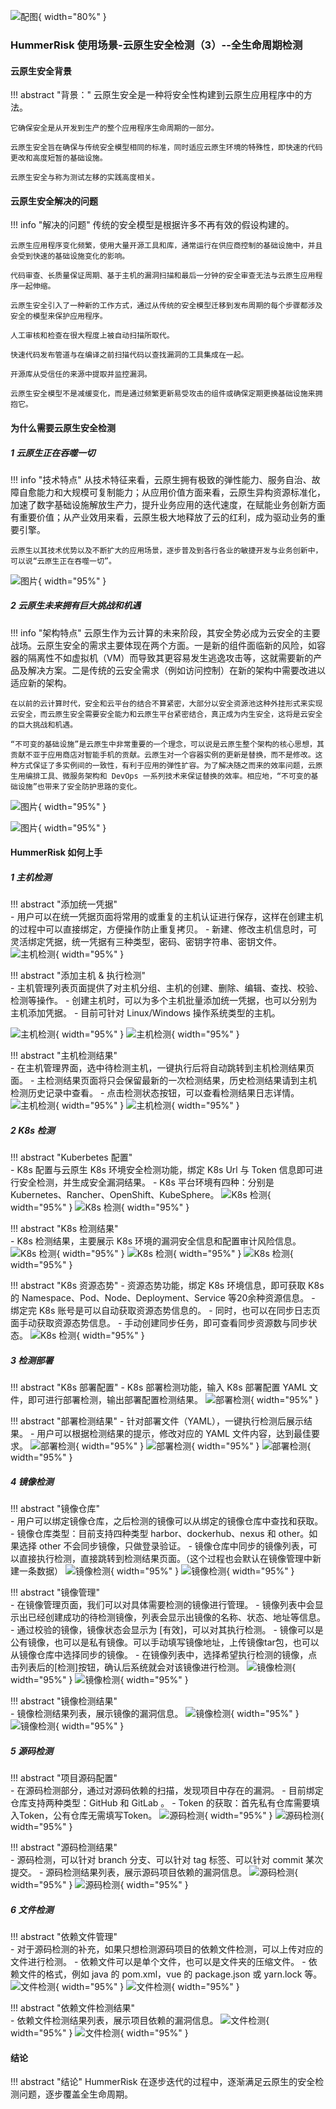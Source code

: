 ![配图](../../img/related/scenes/scenes3-cover.png){ width="80%" }   

### HummerRisk 使用场景-云原生安全检测（3）--全生命周期检测


#### 云原生安全背景
!!! abstract "背景："
    云原生安全是一种将安全性构建到云原生应用程序中的方法。 

    它确保安全是从开发到生产的整个应用程序生命周期的一部分。 

    云原生安全旨在确保与传统安全模型相同的标准，同时适应云原生环境的特殊性，即快速的代码更改和高度短暂的基础设施。 

    云原生安全与称为测试左移的实践高度相关。

 
#### 云原生安全解决的问题

!!! info "解决的问题"
    传统的安全模型是根据许多不再有效的假设构建的。 

    云原生应用程序变化频繁，使用大量开源工具和库，通常运行在供应商控制的基础设施中，并且会受到快速的基础设施变化的影响。 

    代码审查、长质量保证周期、基于主机的漏洞扫描和最后一分钟的安全审查无法与云原生应用程序一起伸缩。

    云原生安全引入了一种新的工作方式，通过从传统的安全模型迁移到发布周期的每个步骤都涉及安全的模型来保护应用程序。 

    人工审核和检查在很大程度上被自动扫描所取代。 

    快速代码发布管道与在编译之前扫描代码以查找漏洞的工具集成在一起。 
    
    开源库从受信任的来源中提取并监控漏洞。 

    云原生安全模型不是减缓变化，而是通过频繁更新易受攻击的组件或确保定期更换基础设施来拥抱它。

#### 为什么需要云原生安全检测

##### 1 云原生正在吞噬一切

!!! info "技术特点"
    从技术特征来看，云原生拥有极致的弹性能力、服务自治、故障自愈能力和大规模可复制能力；从应用价值方面来看，云原生异构资源标准化，加速了数字基础设施解放生产力，提升业务应用的迭代速度，在赋能业务创新方面有重要价值；从产业效用来看，云原生极大地释放了云的红利，成为驱动业务的重要引擎。

    云原生以其技术优势以及不断扩大的应用场景，逐步普及到各行各业的敏捷开发与业务创新中，可以说“云原生正在吞噬一切”。

![图片](../../img/related/scenes/img.png){ width="95%" }

##### 2 云原生未来拥有巨大挑战和机遇

!!! info "架构特点"
    云原生作为云计算的未来阶段，其安全势必成为云安全的主要战场。云原生安全的需求主要体现在两个方面。一是新的组件面临新的风险，如容器的隔离性不如虚拟机（VM）而导致其更容易发生逃逸攻击等，这就需要新的产品及解决方案。二是传统的云安全需求（例如访问控制）在新的架构中需要改进以适应新的架构。

    在以前的云计算时代，安全和云平台的结合不算紧密，大部分以安全资源池这种外挂形式来实现云安全，而云原生安全需要安全能力和云原生平台紧密结合，真正成为内生安全，这将是云安全的巨大挑战和机遇。

    “不可变的基础设施”是云原生中非常重要的一个理念，可以说是云原生整个架构的核心思想，其贡献不亚于应用商店对智能手机的贡献。云原生对一个容器实例的更新是替换，而不是修改。这种方式保证了多实例间的一致性，有利于应用的弹性扩容。为了解决随之而来的效率问题，云原生用编排工具、微服务架构和 DevOps 一系列技术来保证替换的效率。相应地，“不可变的基础设施”也带来了安全防护思路的变化。

![图片](../../img/related/scenes/img_1.png){ width="95%" }

![图片](../../img/related/scenes/img_2.png){ width="95%" }

#### HummerRisk 如何上手

##### 1 主机检测

!!! abstract "添加统一凭据"      
    - 用户可以在统一凭据页面将常用的或重复的主机认证进行保存，这样在创建主机的过程中可以直接绑定，方便操作防止重复拷贝。
    - 新建、修改主机信息时，可灵活绑定凭据，统一凭据有三种类型，密码、密钥字符串、密钥文件。
![主机检测](../../img/quickstart/img_20.png){ width="95%" }

!!! abstract "添加主机 & 执行检测"      
    - 主机管理列表页面提供了对主机分组、主机的创建、删除、编辑、查找、校验、检测等操作。
    - 创建主机时，可以为多个主机批量添加统一凭据，也可以分别为主机添加凭据。
    - 目前可针对 Linux/Windows 操作系统类型的主机。

![主机检测](../../img/quickstart/img_22.png){ width="95%" }
![主机检测](../../img/quickstart/img_21.png){ width="95%" }

!!! abstract "主机检测结果"      
    - 在主机管理界面，选中待检测主机，一键执行后将自动跳转到主机检测结果页面。
    - 主检测结果页面将只会保留最新的一次检测结果，历史检测结果请到主机检测历史记录中查看。
    - 点击检测状态按钮，可以查看检测结果日志详情。
![主机检测](../../img/quickstart/img_23.png){ width="95%" }
![主机检测](../../img/quickstart/img_24.png){ width="95%" }

##### 2 K8s 检测

!!! abstract "Kuberbetes 配置"      
    - K8s 配置与云原生 K8s 环境安全检测功能，绑定 K8s Url 与 Token 信息即可进行安全检测，并生成安全漏洞结果。
    - K8s 平台环境有四种：分别是 Kubernetes、Rancher、OpenShift、KubeSphere。
![K8s 检测](../../img/quickstart/img_42.png){ width="95%" }
![K8s 检测](../../img/quickstart/img_43.png){ width="95%" }

!!! abstract "K8s 检测结果"      
    - K8s 检测结果，主要展示 K8s 环境的漏洞安全信息和配置审计风险信息。
![K8s 检测](../../img/quickstart/img_44.png){ width="95%" }
![K8s 检测](../../img/quickstart/img_45.png){ width="95%" }
![K8s 检测](../../img/quickstart/img_46.png){ width="95%" }

!!! abstract "K8s 资源态势"
    - 资源态势功能，绑定 K8s 环境信息，即可获取 K8s 的 Namespace、Pod、Node、Deployment、Service 等20余种资源信息。
    - 绑定完 K8s 账号是可以自动获取资源态势信息的。
    - 同时，也可以在同步日志页面手动获取资源态势信息。
    - 手动创建同步任务，即可查看同步资源数与同步状态。
![K8s 检测](../../img/quickstart/img_47.png){ width="95%" }

##### 3 检测部署

!!! abstract "K8s 部署配置"
    - K8s 部署检测功能，输入 K8s 部署配置 YAML 文件，即可进行部署检测，输出部署配置检测结果。
![部署检测](../../img/quickstart/img_25.png){ width="95%" }

!!! abstract "部署检测结果"
    - 针对部署文件（YAML），一键执行检测后展示结果。
    - 用户可以根据检测结果的提示，修改对应的 YAML 文件内容，达到最佳要求。
![部署检测](../../img/quickstart/img_26.png){ width="95%" }
![部署检测](../../img/quickstart/img_27.png){ width="95%" }
![部署检测](../../img/quickstart/img_28.png){ width="95%" }

##### 4 镜像检测

!!! abstract "镜像仓库"      
    - 用户可以绑定镜像仓库，之后检测的镜像可以从绑定的镜像仓库中查找和获取。
    - 镜像仓库类型：目前支持四种类型 harbor、dockerhub、nexus 和 other。如果选择 other 不会同步镜像，只做登录验证。
    - 镜像仓库中同步的镜像列表，可以直接执行检测，直接跳转到检测结果页面。（这个过程也会默认在镜像管理中新建一条数据）
![镜像检测](../../img/quickstart/img_29.png){ width="95%" }
![镜像检测](../../img/quickstart/img_30.png){ width="95%" }

!!! abstract "镜像管理"      
    - 在镜像管理页面，我们可以对具体需要检测的镜像进行管理。
    - 镜像列表中会显示出已经创建成功的待检测镜像，列表会显示出镜像的名称、状态、地址等信息。   
    - 通过校验的镜像，镜像状态会显示为 [有效]，可以对其执行检测。
    - 镜像可以是公有镜像，也可以是私有镜像。可以手动填写镜像地址，上传镜像tar包，也可以从镜像仓库中选择同步的镜像。
    - 在镜像列表中，选择希望执行检测的镜像，点击列表后的[检测]按钮，确认后系统就会对该镜像进行检测。
![镜像检测](../../img/quickstart/img_31.png){ width="95%" }
![镜像检测](../../img/quickstart/img_32.png){ width="95%" }

!!! abstract "镜像检测结果"      
    - 镜像检测结果列表，展示镜像的漏洞信息。
![镜像检测](../../img/quickstart/img_33.png){ width="95%" }
![镜像检测](../../img/quickstart/img_34.png){ width="95%" }

##### 5 源码检测

!!! abstract "项目源码配置"      
    - 在源码检测部分，通过对源码依赖的扫描，发现项目中存在的漏洞。
    - 目前绑定仓库支持两种类型：GitHub 和 GitLab 。
    - Token 的获取：首先私有仓库需要填入Token，公有仓库无需填写Token。
![源码检测](../../img/quickstart/img_35.png){ width="95%" }
![源码检测](../../img/quickstart/img_36.png){ width="95%" }

!!! abstract "源码检测结果"      
    - 源码检测，可以针对 branch 分支、可以针对 tag 标签、可以针对 commit 某次提交。
    - 源码检测结果列表，展示源码项目依赖的漏洞信息。
![源码检测](../../img/quickstart/img_37.png){ width="95%" }
![源码检测](../../img/quickstart/img_38.png){ width="95%" }

##### 6 文件检测

!!! abstract "依赖文件管理"      
    - 对于源码检测的补充，如果只想检测源码项目的依赖文件检测，可以上传对应的文件进行检测。
    - 依赖文件可以是单个文件，也可以是文件夹的压缩文件。
    - 依赖文件的格式，例如 java 的 pom.xml，vue 的 package.json 或 yarn.lock 等。
![文件检测](../../img/quickstart/img_39.png){ width="95%" }
![文件检测](../../img/quickstart/img_48.png){ width="95%" }

!!! abstract "依赖文件检测结果"      
    - 依赖文件检测结果列表，展示项目依赖的漏洞信息。
![文件检测](../../img/quickstart/img_40.png){ width="95%" }
![文件检测](../../img/quickstart/img_41.png){ width="95%" }

#### 结论

!!! abstract "结论"
    HummerRisk 在逐步迭代的过程中，逐渐满足云原生的安全检测问题，逐步覆盖全生命周期。
